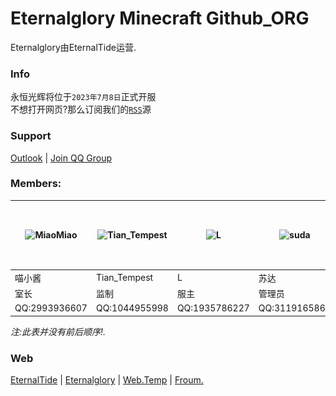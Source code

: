 # Eternalglory Minecraft Github_ORG
Eternalglory由EternalTide运营.
### Info
永恒光辉将位于``2023年7月8日``正式开服<br>
不想打开网页?那么订阅我们的[``RSS``](https://etntl.top/rss.xml)源
### Support
[Outlook](mailto:EternalTide2019@outlook.com) | [Join QQ Group](http://jq.qq.com/?_wv=1027&k=)
### Members:
| ![MiaoMiao](http://q.qlogo.cn/g?b=qq&nk=2993936607&s=100) | ![Tian_Tempest](http://q.qlogo.cn/g?b=qq&nk=1044955998&s=100) | ![L](http://q.qlogo.cn/g?b=qq&nk=1935786227&s=100) | ![suda](http://q.qlogo.cn/g?b=qq&nk=3119165863&s=100) | ![yanfeng](http://q.qlogo.cn/g?b=qq&nk=292397643&s=100) |  <img src="https://raw.githubusercontent.com/EtGYS/.Github/main/profile/images/xunmenglong.jpg" width="100" height="100"> |
|-----------------------------------------------------------|---------------------------------------------------------------|----------------------------------------------------|-------------------------------------------------------|---------------------------------------------------------|---------------------------------------------------------------|
| 喵小酱                                                       | Tian_Tempest                                                  | L                                                  | 苏达                                                    | 炎风                                                      | 迅猛龙                                                           |
| 室长                                                        | 监制                                                            | 服主                                                 | 管理员                                                   | 管理员                                                     | 管理员                                                           |
QQ:2993936607   | QQ:1044955998   | QQ:1935786227 |QQ:3119165863  | QQ:292397643   | QQ:13520911750

*注:此表并没有前后顺序!.*

### Web
[EternalTide](https://etstudios.cn) | [Eternalglory](https://etntl.top) | [Web.Temp](/) | [Froum.](https://froum.etstudios.cn)

